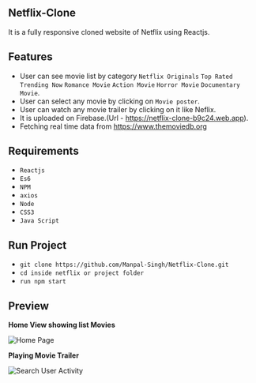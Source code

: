 Netflix-Clone
------------------------------
It is a fully responsive cloned website of Netflix using Reactjs.

Features
------------------------------
* User can see movie list by category `Netflix Originals`  `Top Rated` `Trending Now` `Romance Movie` `Action Movie` `Horror Movie` `Documentary Movie`.
* User can select any movie by clicking on `Movie poster`.
* User can watch any movie trailer by clicking on it like Neflix.
* It is uploaded on Firebase.(Url - https://netflix-clone-b9c24.web.app).
* Fetching real time data from https://www.themoviedb.org

Requirements
------------------------------

* ``Reactjs``
* ``Es6``
* ``NPM``
* ``axios``
* ``Node``
* ``CSS3``
* ``Java Script``

Run Project
------------------------------
* ``git clone https://github.com/Manpal-Singh/Netflix-Clone.git ``
* ``cd inside netflix or project folder``
* ``run npm start``


Preview
------------------------------

**Home View showing list Movies**

![Home Page](https://imgur.com/a71Ty0k.jpg)

**Playing Movie Trailer**

![Search User Activity](https://imgur.com/LiGokTP.jpg)
